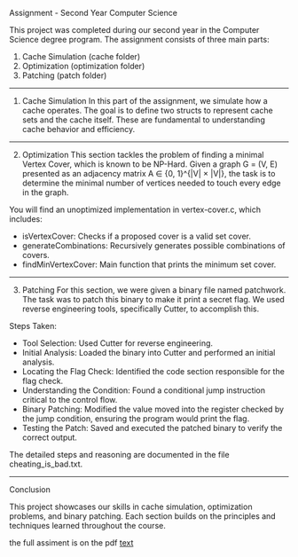 Assignment - Second Year Computer Science

This project was completed during our second year in the Computer Science degree program. The assignment consists of three main parts:

1. Cache Simulation (cache folder)
2. Optimization (optimization folder)
3. Patching (patch folder)

-------------------
1. Cache Simulation
In this part of the assignment, we simulate how a cache operates. The goal is to define two structs to represent cache sets and the cache itself. These are fundamental to understanding cache behavior and efficiency.


---------------
2. Optimization
This section tackles the problem of finding a minimal Vertex Cover, which is known to be NP-Hard. Given a graph G = (V, E) presented as an adjacency matrix A ∈ {0, 1}^{|V| × |V|}, the task is to determine the minimal number of vertices needed to touch every edge in the graph.

You will find an unoptimized implementation in vertex-cover.c, which includes:
- isVertexCover: Checks if a proposed cover is a valid set cover.
- generateCombinations: Recursively generates possible combinations of covers.
- findMinVertexCover: Main function that prints the minimum set cover.


-----------
3. Patching
For this section, we were given a binary file named patchwork. The task was to patch this binary to make it print a secret flag. We used reverse engineering tools, specifically Cutter, to accomplish this.

Steps Taken:
- Tool Selection: Used Cutter for reverse engineering.
- Initial Analysis: Loaded the binary into Cutter and performed an initial analysis.
- Locating the Flag Check: Identified the code section responsible for the flag check.
- Understanding the Condition: Found a conditional jump instruction critical to the control flow.
- Binary Patching: Modified the value moved into the register checked by the jump condition, ensuring the program would print the flag.
- Testing the Patch: Saved and executed the patched binary to verify the correct output.

The detailed steps and reasoning are documented in the file cheating_is_bad.txt.


----------
Conclusion

This project showcases our skills in cache simulation, optimization problems, and binary patching. Each section builds on the principles and techniques learned throughout the course.

the full assiment is on the pdf 
    [text](homework3.pdf)

